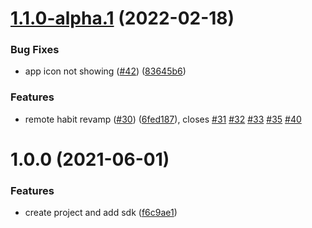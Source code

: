 # [1.1.0-alpha.1](https://github.com/customerio/RemoteHabits-Android/compare/1.0.0...1.1.0-alpha.1) (2022-02-18)


### Bug Fixes

* app icon not showing ([#42](https://github.com/customerio/RemoteHabits-Android/issues/42)) ([83645b6](https://github.com/customerio/RemoteHabits-Android/commit/83645b62de42316b1e87f21322221a7bf5a597e6))


### Features

* remote habit revamp ([#30](https://github.com/customerio/RemoteHabits-Android/issues/30)) ([6fed187](https://github.com/customerio/RemoteHabits-Android/commit/6fed187788e74a36c7cba350891eba46e0a364ac)), closes [#31](https://github.com/customerio/RemoteHabits-Android/issues/31) [#32](https://github.com/customerio/RemoteHabits-Android/issues/32) [#33](https://github.com/customerio/RemoteHabits-Android/issues/33) [#35](https://github.com/customerio/RemoteHabits-Android/issues/35) [#40](https://github.com/customerio/RemoteHabits-Android/issues/40)

# 1.0.0 (2021-06-01)


### Features

* create project and add sdk ([f6c9ae1](https://github.com/customerio/RemoteHabits-Android/commit/f6c9ae1993a224a2daf1657e653f38ab3ad6c061))
